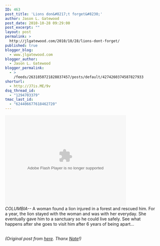 ```yaml
---
ID: 463
post_title: 'Lions don&#8217;t forget&#8230;'
author: Jason L. Gatewood
post_date: 2010-10-28 09:29:00
post_excerpt: ""
layout: post
permalink: >
  http://jlgatewood.com/2010/10/28/lions-dont-forget/
published: true
blogger_blog:
  - www.jlgatewood.com
blogger_author:
  - Jason L. Gatewood
blogger_permalink:
  - >
    /feeds/2631850721828837457/posts/default/4274260374587827933
shorturl:
  - http://J7is.ME/9v
dsq_thread_id:
  - "1294703379"
tmac_last_id:
  - "624406677618462720"
---
```

<object class width="400" height="300" codebase="http://download.macromedia.com/pub/shockwave/cabs/flash/swflash.cab#version=6,0,40,0"><param name="wmode" value="opaque" /><param name="flashvars" value="mediaPath=http://drop.io/download/public/lvaod0kaef12xzbdnbra/3d3e6e3e526b2aec7c2d1ba1a865145797b19fde/Asset/49871814/v3/web_preview&autoplay=false&mediaTitle=430598599645_59658.mp4" /><param name="src" value="http://s3.amazonaws.com/stlth/static/production/swf/videoPlayer.swf" /><embed type="application/x-shockwave-flash" width="400" height="300" src="http://s3.amazonaws.com/stlth/static/production/swf/videoPlayer.swf" flashvars="mediaPath=http://drop.io/download/public/lvaod0kaef12xzbdnbra/3d3e6e3e526b2aec7c2d1ba1a865145797b19fde/Asset/49871814/v3/web_preview&autoplay=false&mediaTitle=430598599645_59658.mp4" wmode="opaque"></embed></object><br /><em>COLUMBIA-- </em>A woman found a lion injured in a forest and rescued him. For a year, the lion stayed with the woman and was with her everyday. She eventually gave him to a sanctuary so he could live safely. See what happens after she goes to visit him after 6 years of being apart...<br /><br /><address><em>(Original post from <a href="http://www.facebook.com/profile.php?id=631779645" target="_blank">here</a>. Thanx <a href="http://www.facebook.com/natesama?ref=ts" target="_blank">Nate</a>!)</em></address>